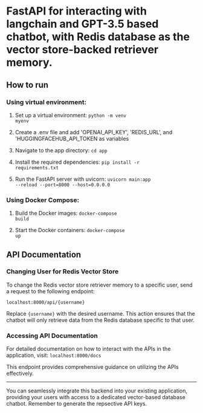 # FastAPI for interacting with langchain and GPT-3.5 based chatbot, with Redis database as the vector store-backed retriever memory.

## How to run

### Using virtual environment:

1. Set up a virtual environment:
<code>python -m venv myenv</code>

2. Create a .env file and add 'OPENAI_API_KEY', 'REDIS_URL', and 'HUGGINGFACEHUB_API_TOKEN as variables

3. Navigate to the app directory:
<code>cd app</code>

4. Install the required dependencies:
<code>pip install -r requirements.txt</code>

5. Run the FastAPI server with uvicorn:
<code>uvicorn main:app --reload --port=8000 --host=0.0.0.0</code>


### Using Docker Compose:

1. Build the Docker images:
<code>docker-compose build</code>

2. Start the Docker containers:
<code>docker-compose up</code>


## API Documentation

### Changing User for Redis Vector Store

To change the Redis vector store retriever memory to a specific user, send a request to the following endpoint:

<code>localhost:8000/api/{username}</code>

Replace `{username}` with the desired username. This action ensures that the chatbot will only retrieve data from the Redis database specific to that user.


### Accessing API Documentation

For detailed documentation on how to interact with the APIs in the application, visit:
<code>localhost:8000/docs</code>


This endpoint provides comprehensive guidance on utilizing the APIs effectively.

---

You can seamlessly integrate this backend into your existing application, providing your users with access to a dedicated vector-based database chatbot. Remember to generate the repsective API keys.



